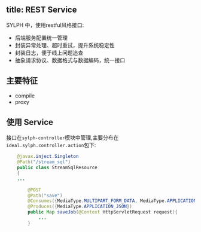 title: REST Service
---

SYLPH 中，使用restful风格接口:

- 后端服务配置统一管理
- 封装异常处理、超时重试，提升系统稳定性
- 封装日志，便于线上问题追查
- 抽象请求协议、数据格式与数据编码，统一接口

## 主要特征

- compile
- proxy

## 使用 Service

接口在`sylph-controller`模块中管理,主要分布在`ideal.sylph.controller.action`包下:

```java
    @javax.inject.Singleton
    @Path("/stream_sql")
    public class StreamSqlResource
    {
    ...
        
        @POST
        @Path("save")
        @Consumes({MediaType.MULTIPART_FORM_DATA, MediaType.APPLICATION_JSON})
        @Produces({MediaType.APPLICATION_JSON})
        public Map saveJob(@Context HttpServletRequest request){
            ...
        }
```


